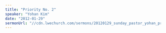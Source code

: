 ```yaml
---
title: "Priority No. 2"
speaker: "Yohan Kim"
date: "2012-01-29"
sermonUrl: "//cdn.lwechurch.com/sermons/20120129_sunday_pastor_yohan_priority_number_2.mp3"
---
```

